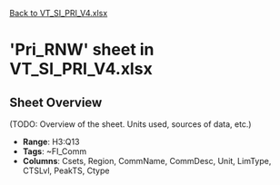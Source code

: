 [Back to VT_SI_PRI_V4.xlsx](README.md)

# 'Pri_RNW' sheet in VT_SI_PRI_V4.xlsx

## Sheet Overview

(TODO: Overview of the sheet. Units used, sources of data, etc.)

- **Range**: H3:Q13
- **Tags**: ~FI_Comm
- **Columns**: Csets, Region, CommName, CommDesc, Unit, LimType, CTSLvl, PeakTS, Ctype


